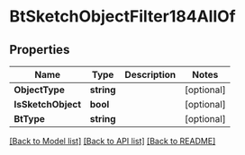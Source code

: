 # BtSketchObjectFilter184AllOf

## Properties

Name | Type | Description | Notes
------------ | ------------- | ------------- | -------------
**ObjectType** | **string** |  | [optional] 
**IsSketchObject** | **bool** |  | [optional] 
**BtType** | **string** |  | [optional] 

[[Back to Model list]](../README.md#documentation-for-models) [[Back to API list]](../README.md#documentation-for-api-endpoints) [[Back to README]](../README.md)


